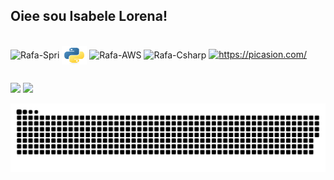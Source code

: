 ## Oiee sou Isabele Lorena!

<div style="display: inline_block"><br>
  <img align="center" alt="Rafa-Spri" height="30" width="40" src="https://cdn.jsdelivr.net/gh/devicons/devicon/icons/spring/spring-original.svg" >
  <img align="center" alt="Rafa-Python" height="30" width="40" src="https://raw.githubusercontent.com/devicons/devicon/master/icons/python/python-original.svg">
  <img align="center" alt="Rafa-AWS" height="30" width="40" src="https://cdn.jsdelivr.net/gh/devicons/devicon/icons/amazonwebservices/amazonwebservices-original.svg">
  <img align="center" alt="Rafa-Csharp" height="40" width="60" src="https://cdn.jsdelivr.net/gh/devicons/devicon/icons/java/java-original-wordmark.svg">
  <a href="https://picasion.com/"><img src="https://i.picasion.com/pic92/546c2307c356cd9f4d6f6f6ac8ac4796.gif" width="300" height="300" border="0" alt="https://picasion.com/" /></a><br /><a href="https://picasion.com/"</a>
</div>
  
  ##
 
<div> 
  <a href = "mailto:isabelelorena133@gmail.com"><img src="https://img.shields.io/badge/-Gmail-%23333?style=for-the-badge&logo=gmail&logoColor=red" target="_blank"></a>
  <a href="https://www.linkedin.com/in/isabele-lorena-8b85a7198" target="_blank"><img src="https://img.shields.io/badge/-LinkedIn-%230077B5?style=for-the-badge&logo=linkedin&logoColor=white" target="_blank"></a> 
</div>

![Snake animation](https://github.com/IsabeleLorena/isabelelorena/blob/output/github-contribution-grid-snake.svg)
